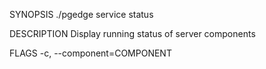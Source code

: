 
SYNOPSIS
    ./pgedge service status <flags>

DESCRIPTION
    Display running status of server components

FLAGS
    -c, --component=COMPONENT
    
    
